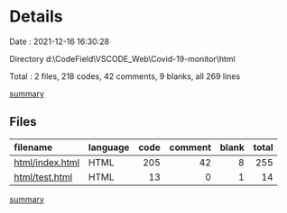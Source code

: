 # Details

Date : 2021-12-16 16:30:28

Directory d:\CodeField\VSCODE_Web\Covid-19-monitor\html

Total : 2 files,  218 codes, 42 comments, 9 blanks, all 269 lines

[summary](results.md)

## Files
| filename | language | code | comment | blank | total |
| :--- | :--- | ---: | ---: | ---: | ---: |
| [html/index.html](/html/index.html) | HTML | 205 | 42 | 8 | 255 |
| [html/test.html](/html/test.html) | HTML | 13 | 0 | 1 | 14 |

[summary](results.md)